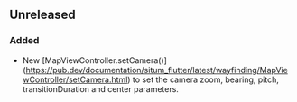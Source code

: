 ## Unreleased

### Added

* New [MapViewController.setCamera()] (https://pub.dev/documentation/situm_flutter/latest/wayfinding/MapViewController/setCamera.html) to set the camera zoom, bearing, pitch, transitionDuration and center parameters.

